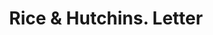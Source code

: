 ---
doi: 10.7916/D8HT419X
date_other: '1915'
date_other_textual: '1915'
form: correspondence
genre:
- Letters (correspondence)
name:
- Rice & Hutchins
object_in_context_url: https://biggert.cul.columbia.edu/items/view/ave_biggert_00240
subject_hierarchical_geographic:
- Chicago, Illinois, United States
subject_name:
- Rice & Hutchins
title: Rice & Hutchins. Letter
sort_title: Rice & Hutchins. Letter
call_number: ave_biggert_00240
coordinates:
- 41.83694444444445,-87.68472222222222
pid: ave_biggert_00240
identifiers: ave_biggert_00240
thumbnail: https://derivativo-3.library.columbia.edu/iiif/2/ldpd:345081/full/!256,256/0/native.jpg
permalink: "/items/ave_biggert_00240/"
layout: iiif-image-page
---